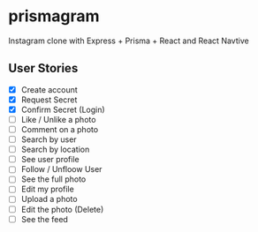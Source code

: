 # prismagram

Instagram clone with Express + Prisma + React and React Navtive


## User Stories
- [x] Create account
- [x] Request Secret
- [x] Confirm Secret (Login)
- [ ] Like / Unlike a photo
- [ ] Comment on a photo
- [ ] Search by user
- [ ] Search by location
- [ ] See user profile
- [ ] Follow / Unfloow User
- [ ] See the full photo
- [ ] Edit my profile
- [ ] Upload a photo
- [ ] Edit the photo (Delete)
- [ ] See the feed